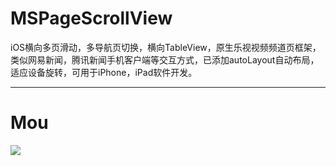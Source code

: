 # MSPageScrollView
iOS横向多页滑动，多导航页切换，横向TableView，原生乐视视频频道页框架，类似网易新闻，腾讯新闻手机客户端等交互方式，已添加autoLayout自动布局，适应设备旋转，可用于iPhone，iPad软件开发。
***
# Mou
![](https://github.com/msxuqingqing/MSPageScrollView/blob/master/screenshots/1.jpg)

<!--![Mou icon](http://github.com/msxuqingqing/MSPageScrollView/raw/master/screenshots/2.png)-->
<!--![image](http://github.com/msxuqingqing/MSPageScrollView/raw/master/screenshots/2.png)-->
<!--![image](http://github.com/msxuqingqing/MSPageScrollView/raw/master/screenshots/3.png)-->
<!--![image](http://github.com/msxuqingqing/MSPageScrollView/raw/master/screenshots/4.png)-->
